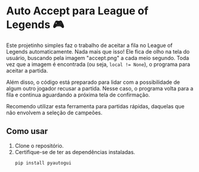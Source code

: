 # Auto Accept para League of Legends 🎮

Este projetinho simples faz o trabalho de aceitar a fila no League of Legends automaticamente. Nada mais que isso! Ele fica de olho na tela do usuário, buscando pela imagem "accept.png" a cada meio segundo. Toda vez que a imagem é encontrada (ou seja, `local != None`), o programa para aceitar a partida.

Além disso, o código está preparado para lidar com a possibilidade de algum outro jogador recusar a partida. Nesse caso, o programa volta para a fila e continua aguardando a próxima tela de confirmação.

Recomendo utilizar esta ferramenta para partidas rápidas, daquelas que não envolvem a seleção de campeões.

## Como usar

1. Clone o repositório.
2. Certifique-se de ter as dependências instaladas.
   ```bash
   pip install pyautogui
   ```
